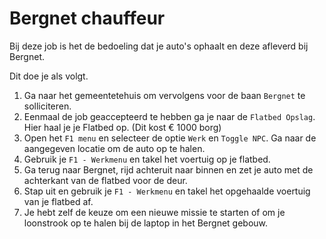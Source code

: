 # Bergnet chauffeur

Bij deze job is het de bedoeling dat je auto's ophaalt en deze afleverd bij Bergnet.

Dit doe je als volgt.

1. Ga naar het gemeentetehuis om vervolgens voor de baan `Bergnet` te solliciteren.
1. Eenmaal de job geaccepteerd te hebben ga je naar de `Flatbed Opslag`. Hier haal je je Flatbed op. (Dit kost € 1000 borg)
1. Open het `F1 menu` en selecteer de optie `Werk` en `Toggle NPC`. Ga naar de aangegeven locatie om de auto op te halen.
1. Gebruik je `F1 - Werkmenu` en takel het voertuig op je flatbed.
1. Ga terug naar Bergnet, rijd achteruit naar binnen en zet je auto met de achterkant van de flatbed voor de deur.
1. Stap uit en gebruik je `F1 - Werkmenu` en takel het opgehaalde voertuig van je flatbed af.
1. Je hebt zelf de keuze om een nieuwe missie te starten of om je loonstrook op te halen bij de laptop in het Bergnet gebouw.
